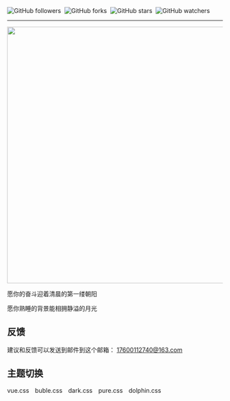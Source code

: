 

<a href="https://github.com/sneptune-love" style="text-decoration: none; margin-right: 4px;" target="_blank_">
  <img alt="GitHub followers" src="https://img.shields.io/github/followers/sneptune-love?style=social">
</a>

<a href="https://github.com/sneptune-love/neptune" style="text-decoration: none; margin-right: 4px;" target="_blank_">
  <img alt="GitHub forks" src="https://img.shields.io/github/forks/sneptune-love/neptune?style=social">
</a>

<a href="https://github.com/sneptune-love/neptune" style="text-decoration: none; margin-right: 4px;" target="_blank_">
  <img alt="GitHub stars" src="https://img.shields.io/github/stars/sneptune-love/neptune?style=social">
</a>

<a href="https://github.com/sneptune-love/neptune" style="text-decoration: none; margin-right: 4px;" target="_blank_">
  <img alt="GitHub watchers" src="https://img.shields.io/github/watchers/sneptune-love/neptune?style=social">
</a>

----------

<img src="https://pic2.zhimg.com/v2-848abbfdb86197eadbaa5286ddd351d1_r.jpg" alt="" style="width: 600px;">

愿你的奋斗迎着清晨的第一缕朝阳

愿你熟睡的背景能相拥静溢的月光



## 反馈

建议和反馈可以发送到邮件到这个邮箱： 17600112740@163.com


## 主题切换

<div class="demo-theme-preview">
  <a data-theme="vue">vue.css</a>
  <a data-theme="buble">buble.css</a>
  <a data-theme="dark">dark.css</a>
  <a data-theme="pure">pure.css</a>
  <a data-theme="dolphin">dolphin.css</a>
</div>

<style> .demo-theme-preview a { padding-right: 10px; } .demo-theme-preview a:hover { cursor: pointer; text-decoration: underline; } </style> 
<script> 
  var preview = Docsify.dom.find('.demo-theme-preview'); 
  var themes = Docsify.dom.findAll('[data-type="theme"]'); 
  preview.onclick = function (e) {
    var title = e.target.getAttribute('data-theme');
    themes.forEach(function (theme) {
      theme.disabled = theme.title !== title;
    }); 
  }; 
</script>